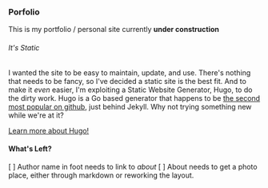 ### Porfolio
This is my portfolio / personal site currently **under construction**

###### It's *Static*
I wanted the site to be easy to maintain, update, and use. There's nothing that needs to be fancy, so I've decided a static site is the best fit. And to make it *even* easier, I'm exploiting a Static Website Generator, Hugo, to do the dirty work. Hugo is a Go based generator that happens to be [the second most popular on github](https://www.staticgen.com/), just behind Jekyll. Why not trying something new while we're at it?

[Learn more about Hugo!](https://gohugo.io)

#### What's Left?
[ ] Author name in foot needs to link to *about*
[ ] About needs to get a photo place, either through markdown or reworking the layout.

